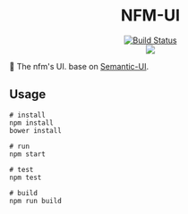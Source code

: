 <h1 align="center">NFM-UI</h1>

<p align="center">
  <a href="https://travis-ci.org/nfmteam/nfm-ui">
    <img src="https://img.shields.io/travis/nfmteam/nfm-ui.svg?style=flat-square" alt="Build Status">
  </a>
  <br>
  <a href="https://raw.githubusercontent.com/nfmteam/nfm-ui/master/.github/screenshots.png">
    <img src="https://raw.githubusercontent.com/nfmteam/nfm-ui/master/.github/screenshots.png">
  </a>
</p>

:art: The nfm's UI. base on [Semantic-UI](https://github.com/Semantic-Org/Semantic-UI).

## Usage

```shell
# install
npm install
bower install

# run
npm start

# test
npm test

# build
npm run build
```
